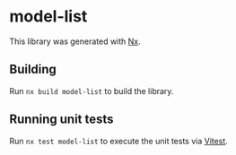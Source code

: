# model-list

This library was generated with [Nx](https://nx.dev).

## Building

Run `nx build model-list` to build the library.

## Running unit tests

Run `nx test model-list` to execute the unit tests via [Vitest](https://vitest.dev/).
